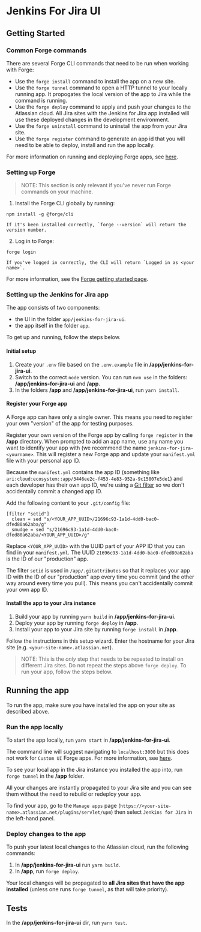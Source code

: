 # Jenkins For Jira UI

## Getting Started

### Common Forge commands
There are several Forge CLI commands that need to be run when working with Forge:

- Use the `forge install` command to install the app on a new site.
- Use the `forge tunnel` command to open a HTTP tunnel to your locally running app. It propogates the local version of the app to Jira while the command is running.
- Use the `forge deploy` command to apply and push your changes to the Atlassian cloud. All Jira sites with the Jenkins for Jira app installed will use these deployed changes in the development environment.
- Use the `forge uninstall` command to uninstall the app from your Jira site.
- Use the `forge register` command to generate an app id that you will need to be able to deploy, install and run the app locally.

For more information on running and deploying Forge apps, see [here](https://developer.atlassian.com/platform/forge/build-a-hello-world-app-in-jira/#deploy-app-changes).

### Setting up Forge

> NOTE: This section is only relevant if you've never run Forge commands on your machine.

1. Install the Forge CLI globally by running:
```
npm install -g @forge/cli
```

    If it's been installed correctly, `forge --version` will return the version number.

2. Log in to Forge:
```
forge login
```

    If you've logged in correctly, the CLI will return `Logged in as <your name>`.

For more information, see the [Forge getting started page](https://developer.atlassian.com/platform/forge/getting-started/).

### Setting up the Jenkins for Jira app

The app consists of two components:

* the UI in the folder `app/jenkins-for-jira-ui`.
* the app itself in the folder `app`.

To get up and running, follow the steps below.

#### Initial setup

1. Create your `.env` file based on the `.env.example` file in **/app/jenkins-for-jira-ui**.
2. Switch to the correct `node` version. You can run `nvm use` in the folders: **/app/jenkins-for-jira-ui** and **/app**.
3. In the folders **/app** and **/app/jenkins-for-jira-ui**, run `yarn install`.

#### Register your Forge app

A Forge app can have only a single owner. This means you need to register your own "version" of the app for testing purposes.

Register your own version of the Forge app by calling `forge register` in the **/app** directory. When prompted to add an app name, use any name you want to identify your app with (we recommend the name `jenkins-for-jira-<yourname>`. This will register a new Forge app and update your `manifest.yml` file with your personal app ID.

Because the `manifest.yml` contains the app ID (something like `ari:cloud:ecosystem::app/3446ee2c-f453-4e83-952a-9c15807e5de1`) and each developer has their own app ID, we're using a [Git filter](https://bignerdranch.com/blog/git-smudge-and-clean-filters-making-changes-so-you-dont-have-to/) so we don't accidentally commit a changed app ID.

Add the following content to your `.git/config` file:

```
[filter "setid"]
  clean = sed "s/<YOUR_APP_UUID>/21696c93-1a1d-4dd0-bac0-dfed80a62aba/g"
  smudge = sed "s/21696c93-1a1d-4dd0-bac0-dfed80a62aba/<YOUR_APP_UUID>/g"
```

Replace `<YOUR_APP_UUID>` with the UUID part of your APP ID that you can find in your `manifest.yml`. The UUID `21696c93-1a1d-4dd0-bac0-dfed80a62aba` is the ID of our "production" app.

The filter `setid` is used in `/app/.gitattributes` so that it replaces your app ID with the ID of our "production" app every time you commit (and the other way around every time you pull). This means you can't accidentally commit your own app ID.

#### Install the app to your Jira instance

1. Build your app by running `yarn build` in **/app/jenkins-for-jira-ui**.
2. Deploy your app by running `forge deploy` in **/app**.
3. Install your app to your Jira site by running `forge install` in **/app**.

Follow the instructions in this setup wizard. Enter the hostname for your Jira site (e.g. `<your-site-name>.atlassian.net`).

> NOTE: This is the *only* step that needs to be repeated to install on different Jira sites. Do not repeat the steps above `forge deploy`. To run your app, follow the steps below.

## Running the app
To run the app, make sure you have installed the app on your site as described above.

### Run the app locally

To start the app locally, run `yarn start` in **/app/jenkins-for-jira-ui**.

The command line will suggest navigating to `localhost:3000` but this does not work for `Custom UI` Forge apps. For more information, see [here](https://community.developer.atlassian.com/t/forge-tunneling-customui-with-ui-resolver-error-cannot-read-property-callbridge-of-undefined/47010/3).

To see your local app in the Jira instance you installed the app into, run `forge tunnel` in the **/app** folder.

All your changes are instantly propagated to your Jira site and you can see them without the need to rebuild or redeploy your app.

To find your app, go to the `Manage apps` page (`https://<your-site-name>.atlassian.net/plugins/servlet/upm`) then select `Jenkins for Jira` in the left-hand panel.

### Deploy changes to the app

To push your latest local changes to the Atlassian cloud, run the following commands:

1. In **/app/jenkins-for-jira-ui** run `yarn build`.
2. In **/app**, run `forge deploy`.

Your local changes will be propagated to **all Jira sites that have the app installed** (unless one runs `forge tunnel`, as that will take priority).


## Tests

In the **/app/jenkins-for-jira-ui** dir, run `yarn test`.
